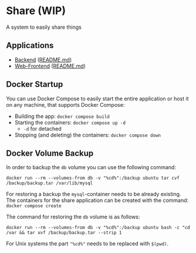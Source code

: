 # Share (WIP)
A system to easily share things



## Applications

- [Backend](./backend) ([README.md](./backend/README.md))
- [Web-Frontend](./web-frontend) ([README.md](./web-frontend/README.md))



## Docker Startup

You can use Docker Compose to easily start the entire application or host it on any machine, that supports Docker Compose:

- Building the app: `docker compose build`
- Starting the containers: `docker compose up -d`
  - `-d` for detached
- Stopping (and deleting) the containers: `docker compose down`



## Docker Volume Backup

In order to backup the `db` volume you can use the following command:

```shell
docker run --rm --volumes-from db -v "%cd%":/backup ubuntu tar cvf /backup/backup.tar /var/lib/mysql
```



For restoring a backup the `mysql`-container needs to be already existing. The containers for the share application can be created with the command: `docker compose create`

The command for restoring the `db` volume is as follows:

```shell
docker run --rm --volumes-from db -v "%cd%":/backup ubuntu bash -c "cd /var && tar xvf /backup/backup.tar --strip 1
```



For Unix systems the part `"%cd%"` needs to be replaced with `$(pwd)`.
